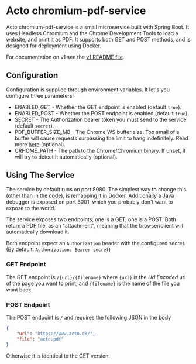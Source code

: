 # Acto chromium-pdf-service
Acto chromium-pdf-service is a small microservice built with Spring Boot. It uses Headless Chromium and the
Chrome Development Tools to load a website, and print it as PDF. It supports both GET and POST methods, and is designed
for deployment using Docker.

For documentation on v1 see the [v1 README file](https://github.com/actoaps/chromium-pdf-service/blob/master/README-v1.md).

## Configuration
Configuration is supplied through environment variables. It let's you configure three parameters:

* ENABLED_GET - Whether the GET endpoint is enabled (default `true`).
* ENABLED_POST - Whether the POST endpoint is enabled (default `true`).
* SECRET - The Authorization bearer token you must send to the service (default `secret`).
* PDF_BUFFER_SIZE_MB - The Chrome WS buffer size. Too small of a buffer will cause requests surpassing the limit to
hang indefinitely. Read more [here](https://github.com/kklisura/chrome-devtools-java-client#api-hangs-ie-when-printing-pdfs)
(optional).
* CRHOME_PATH - The path to the Chrome/Chromium binary. If unset, it will try to detect it automatically (optional).

## Using The Service
The service by default runs on port 8080. The simplest way to change this (other than in the code), is remapping it in
Docker.  Additionally a Java debugger is exposed on port 6001, which you probably don't want to expose to the world.

The service exposes two endpoints, one is a GET, one is a POST. Both return a PDF file, as an "attachment", meaning
that the browser/client will automatically download it. 

Both endpoint expect an `Authorization` header with the configured secret. (By default: `Authorization: Bearer secret`)

### GET Endpoint
The GET endpoint is `/{url}/{filename}` where `{url}` is the *Url Encoded* url of the page you want to print,
and `{filename}` is the name of the file you want back.

### POST Endpoint
The POST endpoint is `/` and requires the following JSON in the body
```JSON
{
    "url": "https://www.acto.dk/",
    "file": "acto.pdf"
}
```
Otherwise it is identical to the GET version. 
